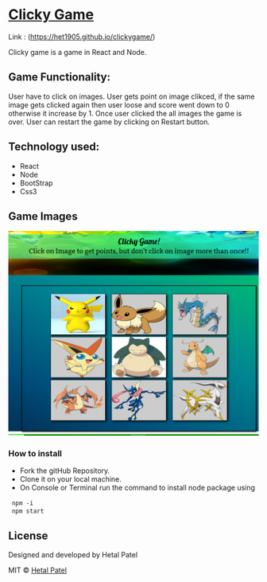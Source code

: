 # [Clicky Game](https://het1905.github.io/clickygame/)
Link : (https://het1905.github.io/clickygame/)

Clicky game is a game in React and Node. 

## Game Functionality:
User have to click on images. User gets point on image clikced, if the same image gets clicked again then user loose and score went down to 0 otherwise it increase by 1. Once user clicked the all images the game is over. User can restart the game by clicking on Restart button.

## Technology used:
* React
* Node
* BootStrap
* Css3
 

## Game Images

![Clicky Game](https://github.com/HET1905/clickygame/blob/master/game.PNG "Clicky Game")



### How to install

* Fork the gitHub Repository.
* Clone it on your local machine.
* On Console or Terminal run the command to install  node package using 
```
 npm -i
 npm start

```


## License
Designed and developed by Hetal Patel

MIT © [Hetal Patel]()





